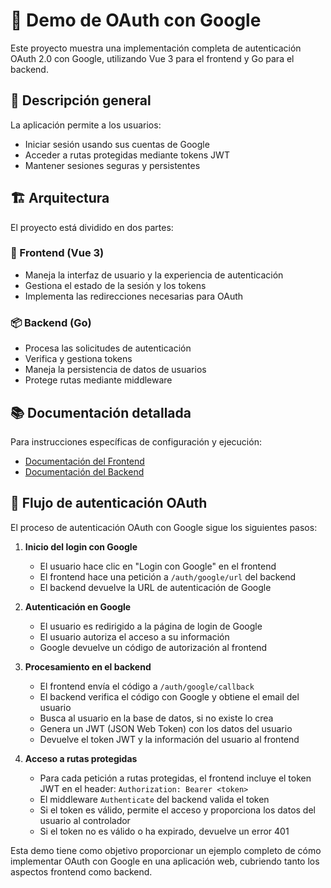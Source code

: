 # 🔐 Demo de OAuth con Google

Este proyecto muestra una implementación completa de autenticación OAuth 2.0 con Google, utilizando Vue 3 para el frontend y Go para el backend.

## 📝 Descripción general

La aplicación permite a los usuarios:
- Iniciar sesión usando sus cuentas de Google
- Acceder a rutas protegidas mediante tokens JWT
- Mantener sesiones seguras y persistentes

## 🏗️ Arquitectura

El proyecto está dividido en dos partes:

### 🎨 Frontend (Vue 3)
- Maneja la interfaz de usuario y la experiencia de autenticación
- Gestiona el estado de la sesión y los tokens
- Implementa las redirecciones necesarias para OAuth

### 📦 Backend (Go) 
- Procesa las solicitudes de autenticación
- Verifica y gestiona tokens
- Maneja la persistencia de datos de usuarios
- Protege rutas mediante middleware

## 📚 Documentación detallada

Para instrucciones específicas de configuración y ejecución:

- [Documentación del Frontend](./frontend/README.md)
- [Documentación del Backend](./backend/README.md)


## 🔄 Flujo de autenticación OAuth

El proceso de autenticación OAuth con Google sigue los siguientes pasos:

1. **Inicio del login con Google**
   - El usuario hace clic en "Login con Google" en el frontend
   - El frontend hace una petición a `/auth/google/url` del backend
   - El backend devuelve la URL de autenticación de Google

2. **Autenticación en Google**
   - El usuario es redirigido a la página de login de Google
   - El usuario autoriza el acceso a su información
   - Google devuelve un código de autorización al frontend

3. **Procesamiento en el backend**
   - El frontend envía el código a `/auth/google/callback`
   - El backend verifica el código con Google y obtiene el email del usuario
   - Busca al usuario en la base de datos, si no existe lo crea
   - Genera un JWT (JSON Web Token) con los datos del usuario
   - Devuelve el token JWT y la información del usuario al frontend

4. **Acceso a rutas protegidas**
   - Para cada petición a rutas protegidas, el frontend incluye el token JWT en el header: `Authorization: Bearer <token>`
   - El middleware `Authenticate` del backend valida el token
   - Si el token es válido, permite el acceso y proporciona los datos del usuario al controlador
   - Si el token no es válido o ha expirado, devuelve un error 401

Esta demo tiene como objetivo proporcionar un ejemplo completo de cómo implementar OAuth con Google en una aplicación web, cubriendo tanto los aspectos frontend como backend.


